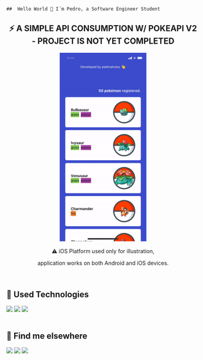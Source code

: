     ##  Hello World 👋 I´m Pedro, a Software Engineer Student


<h2 align="center">
 ⚡ A SIMPLE API CONSUMPTION W/ POKEAPI V2 - PROJECT IS NOT YET COMPLETED
</h2>
  <div width="100%" overflow="hidden" align="center">
  <img src="pokedex.gif" width="45%" />
  </div>
  <p align="center" width="30%">
 ⚠️ iOS Platform used only for illustration,
  </p>
  <p align="center" width="30%">
    application works on both Android and iOS devices.
  </p>
  
   
  <br>

## 🚀 Used Technologies

<div style="display: inline_block">
<img src="https://img.shields.io/badge/React_Native-20232A?style=for-the-badge&logo=react&logoColor=61DAFB">
<img src="https://img.shields.io/badge/JavaScript-F7DF1E?style=for-the-badge&logo=javascript&logoColor=black">
<img src="https://img.shields.io/badge/TypeScript-007ACC?style=for-the-badge&logo=typescript&logoColor=white">
</div>
<br>

## 💬 Find me elsewhere


<a href="https://github.com/pedroalvesz"><img src="https://img.shields.io/badge/-Github-%23333?style=for-the-badge&logo=github&logoColor=white" target="_blank"></a> <a href="mailto:opedrohenriqu@gmail.com"><img src="https://img.shields.io/badge/-Gmail-ff9800?style=for-the-badge&logo=gmail&logoColor=white" target="_blank"></a> <a href="https://www.linkedin.com/in/henriqpedro/" target="_blank"><img src="https://img.shields.io/badge/-LinkedIn-%230077B5?style=for-the-badge&logo=linkedin&logoColor=white" target="_blank"></a>
